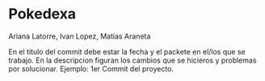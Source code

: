# Pokedexa
Ariana Latorre, Ivan Lopez, Matias Araneta

En el titulo del commit debe estar la fecha y el packete en el/los que se trabajo.
En la descripcion figuran los cambios que se hicieros y problemas por solucionar.
Ejemplo: 1er Commit del proyecto.
